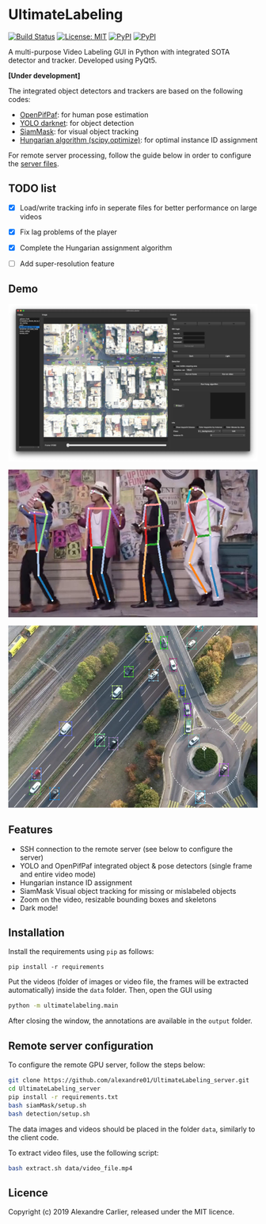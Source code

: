 # UltimateLabeling

[![Build Status](https://travis-ci.com/alexandre01/UltimateLabeling.svg?branch=master)](https://travis-ci.com/alexandre01/UltimateLabeling)
[![License: MIT](https://img.shields.io/badge/License-MIT-yellow.svg)](https://opensource.org/licenses/MIT)
[![PyPI](https://img.shields.io/pypi/pyversions/ultimatelabeling.svg)](https://pypi.python.org/pypi/ultimatelabeling)
[![PyPI](https://img.shields.io/pypi/v/ultimatelabeling.svg)](https://pypi.python.org/pypi/ultimatelabeling) 

A multi-purpose Video Labeling GUI in Python with integrated SOTA detector and tracker. Developed using PyQt5.

**[Under development]**

The integrated object detectors and trackers are based on the following codes:
- [OpenPifPaf](https://github.com/vita-epfl/openpifpaf): for human pose estimation
- [YOLO darknet](https://github.com/AlexeyAB/darknet): for object detection
- [SiamMask](https://github.com/foolwood/SiamMask): for visual object tracking
- [Hungarian algorithm (scipy.optimize)](https://github.com/scipy/scipy): for optimal instance ID assignment

For remote server processing, follow the guide below in order to configure the [server files](https://github.com/alexandre01/UltimateLabeling_server).

## TODO list
- [x] Load/write tracking info in seperate files for better performance on large videos
- [x] Fix lag problems of the player
- [x] Complete the Hungarian assignment algorithm
- [ ] Add super-resolution feature


## Demo 
![screenshot](docs/ultimatelabeling.jpg)

![uptown_funk](docs/uptown_funk.jpg)

![roundabout](docs/roundabout.jpg)


## Features
- SSH connection to the remote server (see below to configure the server)
- YOLO and OpenPifPaf integrated object & pose detectors (single frame and entire video mode)
- Hungarian instance ID assignment
- SiamMask Visual object tracking for missing or mislabeled objects
- Zoom on the video, resizable bounding boxes and skeletons
- Dark mode!


## Installation

Install the requirements using `pip` as follows:

```
pip install -r requirements
```

Put the videos (folder of images or video file, the frames will be extracted automatically) inside the `data` folder. Then, open the GUI using 

```sh
python -m ultimatelabeling.main
```

After closing the window, the annotations are available in the `output` folder.


## Remote server configuration
To configure the remote GPU server, follow the steps below:

```sh
git clone https://github.com/alexandre01/UltimateLabeling_server.git
cd UltimateLabeling_server
pip install -r requirements.txt
bash siamMask/setup.sh
bash detection/setup.sh
```

The data images and videos should be placed in the folder `data`, similarly to the client code.

To extract video files, use the following script:

```sh
bash extract.sh data/video_file.mp4
```


## Licence
Copyright (c) 2019 Alexandre Carlier, released under the MIT licence.
